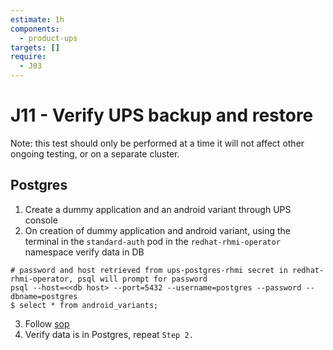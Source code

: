 ```yaml
---
estimate: 1h
components:
  - product-ups
targets: []
require:
  - J03
---
```


# J11 - Verify UPS backup and restore

Note: this test should only be performed at a time it will not affect other ongoing testing, or on a separate cluster.

## Postgres

1. Create a dummy application and an android variant through UPS console
2. On creation of dummy application and android variant, using the terminal in the `standard-auth` pod in the `redhat-rhmi-operator` namespace verify data in DB

```
# password and host retrieved from ups-postgres-rhmi secret in redhat-rhmi-operator, psql will prompt for password
psql --host=<<db host> --port=5432 --username=postgres --password --dbname=postgres
$ select * from android_variants;
```

3. Follow [sop](https://github.com/RHCloudServices/integreatly-help/blob/master/sops/2.x/backup_restore/ups_backup_and_restore.md#unified-push-server-ups-backup-and-restoration)
4. Verify data is in Postgres, repeat `Step 2.`
